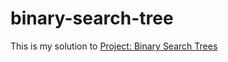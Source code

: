 # binary-search-tree
<p>This is my solution to <a href="https://www.theodinproject.com/paths/full-stack-ruby-on-rails/courses/ruby-programming/lessons/binary-search-trees">Project: Binary Search Trees</a></p>
